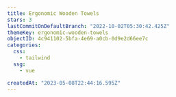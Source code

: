 ```yaml
---
title: Ergonomic Wooden Towels
stars: 3
lastCommitOnDefaultBranch: "2022-10-02T05:30:42.425Z"
themeKey: ergonomic-wooden-towels
objectID: 4c941102-5bfa-4e69-a0cb-0d9e2d66ee7c
categories:
  css:
    - tailwind
  ssg:
    - vue

createdAt: "2023-05-08T22:44:16.595Z"
---
```

